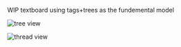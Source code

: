WIP textboard using tags+trees as the fundemental model

![tree view](https://i.imgur.com/ectbxMO.png)

![thread view](https://i.imgur.com/AHqr2cW.png)